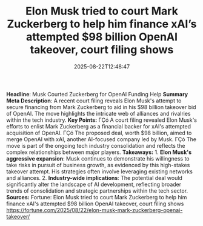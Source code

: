 ﻿---
title: "Elon Musk tried to court Mark Zuckerberg to help him finance xAI’s attempted $98 billion OpenAI takeover, court filing shows"
date: "2025-08-22T12:48:47"
category: "Markets"
summary: ""
slug: "elon musk tried to court mark zuckerberg to help him finance"
source_urls:
  - "https://fortune.com/2025/08/22/elon-musk-mark-zuckerberg-openai-takeover/"
seo:
  title: "Elon Musk tried to court Mark Zuckerberg to help him finance xAI’s attempted $98 billion OpenAI takeover, court filing shows | Hash n Hedge"
  description: ""
  keywords: ["news", "markets", "brief"]
---
**Headline**: Musk Courted Zuckerberg for OpenAI Funding Help  **Summary Meta Description**:  A recent court filing reveals Elon Musk's attempt to secure financing from Mark Zuckerberg to aid in his $98 billion takeover bid of OpenAI. The move highlights the intricate web of alliances and rivalries within the tech industry.  **Key Points:**  ΓÇó A court filing revealed Elon Musk's efforts to enlist Mark Zuckerberg as a financial backer for xAI's attempted acquisition of OpenAI. ΓÇó The proposed deal, worth $98 billion, aimed to merge OpenAI with xAI, another AI-focused company led by Musk. ΓÇó The move is part of the ongoing tech industry consolidation and reflects the complex relationships between major players.  **Takeaways:**  1. **Elon Musk's aggressive expansion**: Musk continues to demonstrate his willingness to take risks in pursuit of business growth, as evidenced by this high-stakes takeover attempt. His strategies often involve leveraging existing networks and alliances. 2. **Industry-wide implications**: The potential deal would significantly alter the landscape of AI development, reflecting broader trends of consolidation and strategic partnerships within the tech sector.  **Sources:**  Fortune: Elon Musk tried to court Mark Zuckerberg to help him finance xAI's attempted $98 billion OpenAI takeover, court filing shows https://fortune.com/2025/08/22/elon-musk-mark-zuckerberg-openai-takeover/ 
